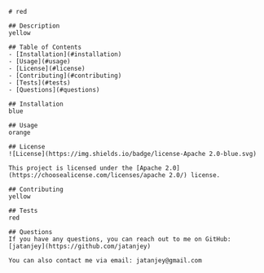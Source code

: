 
    # red
  
    ## Description
    yellow
  
    ## Table of Contents
    - [Installation](#installation)
    - [Usage](#usage)
    - [License](#license)
    - [Contributing](#contributing)
    - [Tests](#tests)
    - [Questions](#questions)
  
    ## Installation
    blue
  
    ## Usage
    orange
  
    ## License
    ![License](https://img.shields.io/badge/license-Apache 2.0-blue.svg)
  
    This project is licensed under the [Apache 2.0](https://choosealicense.com/licenses/apache 2.0/) license.
  
    ## Contributing
    yellow
  
    ## Tests
    red
  
    ## Questions
    If you have any questions, you can reach out to me on GitHub:
    [jatanjey](https://github.com/jatanjey)
  
    You can also contact me via email: jatanjey@gmail.com
    